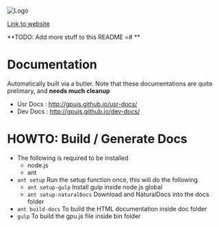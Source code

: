 ![Logo](http://gpu.rocks/img/ogimage.png)

[Link to website](http://gpu.rocks/)

**TODO: Add more stuff to this README =# **

# Documentation
Automatically built via a butler. Note that these documentations are quite prelimary, and **needs much cleanup**
- Usr Docs : http://gpujs.github.io/usr-docs/
- Dev Docs : http://gpujs.github.io/dev-docs/

# HOWTO: Build / Generate Docs
- The following is required to be installed
	- node.js
	- ant
- `ant setup` Run the setup function once, this will do the following
	- `ant setup-gulp` Install gulp inside node.js global
	- `ant setup-naturalDocs` Download and NaturalDocs into the docs folder
- `ant build-docs` To build the HTML documentation inside doc folder
- `gulp` To build the gpu.js file inside bin folder
